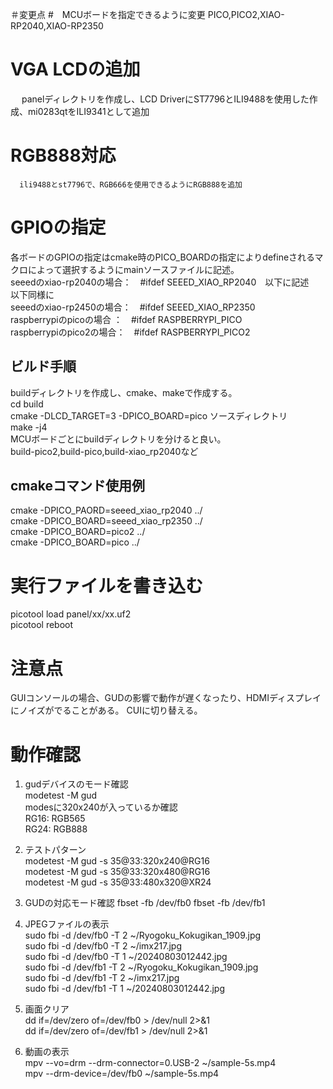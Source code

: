 ＃変更点
   #　MCUボードを指定できるように変更
      PICO,PICO2,XIAO-RP2040,XIAO-RP2350  
   # VGA LCDの追加
　    panelディレクトリを作成し、LCD DriverにST7796とILI9488を使用した作成、mi0283qtをILI9341として追加
   # RGB888対応
      ili9488とst7796で、RGB666を使用できるようにRGB888を追加
# GPIOの指定
  各ボードのGPIOの指定はcmake時のPICO_BOARDの指定によりdefineされるマクロによって選択するようにmainソースファイルに記述。  
  seeedのxiao-rp2040の場合：　#ifdef SEEED_XIAO_RP2040　以下に記述  
  以下同様に  
  seeedのxiao-rp2450の場合：　#ifdef SEEED_XIAO_RP2350  
  raspberrypiのpicoの場合 ：　#ifdef RASPBERRYPI_PICO  
  raspberrypiのpico2の場合：　#ifdef RASPBERRYPI_PICO2  
## ビルド手順
  buildディレクトリを作成し、cmake、makeで作成する。  
  cd build  
  cmake -DLCD_TARGET=3 -DPICO_BOARD=pico ソースディレクトリ  
  make -j4  
  MCUボードごとにbuildディレクトリを分けると良い。  
  build-pico2,build-pico,build-xiao_rp2040など  
## cmakeコマンド使用例
  cmake  -DPICO_PAORD=seeed_xiao_rp2040 ../  
  cmake -DPICO_BOARD=seeed_xiao_rp2350 ../  
  cmake -DPICO_BOARD=pico2 ../  
  cmake -DPICO_BOARD=pico ../  
  
# 実行ファイルを書き込む
  picotool load panel/xx/xx.uf2  
  picotool reboot  
# 注意点
  GUIコンソールの場合、GUDの影響で動作が遅くなったり、HDMIディスプレイにノイズがでることがある。
  CUIに切り替える。  

# 動作確認
1. gudデバイスのモード確認  
   modetest -M gud  
   modesに320x240が入っているか確認  
   RG16: RGB565  
   RG24: RGB888  
2. テストパターン  
       modetest -M gud -s 35@33:320x240@RG16  
       modetest -M gud -s 35@33:320x480@RG16  
       modetest -M gud -s 35@33:480x320@XR24  
3. GUDの対応モード確認
   fbset -fb /dev/fb0
   fbset -fb /dev/fb1
4. JPEGファイルの表示  
   sudo fbi -d /dev/fb0 -T 2 ~/Ryogoku_Kokugikan_1909.jpg  
   sudo fbi -d /dev/fb0 -T 2 ~/imx217.jpg  
   sudo fbi -d /dev/fb0 -T 1 ~/20240803012442.jpg   
   sudo fbi -d /dev/fb1 -T 2 ~/Ryogoku_Kokugikan_1909.jpg  
   sudo fbi -d /dev/fb1 -T 2 ~/imx217.jpg  
   sudo fbi -d /dev/fb1 -T 1 ~/20240803012442.jpg  
 
5. 画面クリア  
   dd if=/dev/zero of=/dev/fb0 > /dev/null 2>&1  
   dd if=/dev/zero of=/dev/fb1 > /dev/null 2>&1  
6. 動画の表示  
   mpv --vo=drm --drm-connector=0.USB-2 ~/sample-5s.mp4  
   mpv --drm-device=/dev/fb0 ~/sample-5s.mp4  
